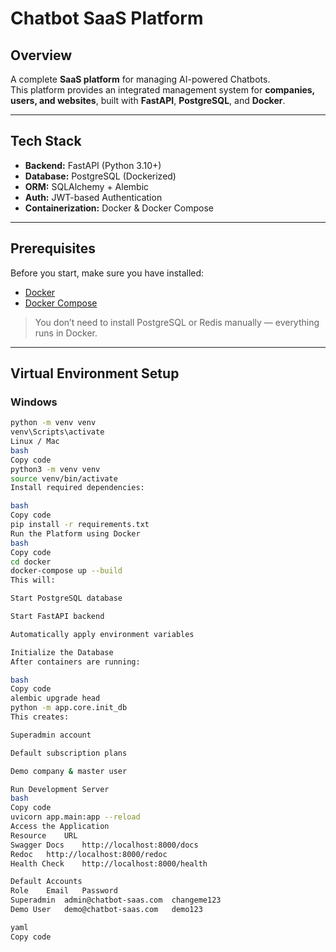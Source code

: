 # Chatbot SaaS Platform

## Overview
A complete **SaaS platform** for managing AI-powered Chatbots.  
This platform provides an integrated management system for **companies, users, and websites**, built with **FastAPI**, **PostgreSQL**, and **Docker**.

---

## Tech Stack
- **Backend:** FastAPI (Python 3.10+)
- **Database:** PostgreSQL (Dockerized)
- **ORM:** SQLAlchemy + Alembic
- **Auth:** JWT-based Authentication
- **Containerization:** Docker & Docker Compose

---

## Prerequisites
Before you start, make sure you have installed:
- [Docker](https://www.docker.com/)
- [Docker Compose](https://docs.docker.com/compose/)

> You don’t need to install PostgreSQL or Redis manually — everything runs in Docker.

---

## Virtual Environment Setup

### Windows
```bash
python -m venv venv
venv\Scripts\activate
Linux / Mac
bash
Copy code
python3 -m venv venv
source venv/bin/activate
Install required dependencies:

bash
Copy code
pip install -r requirements.txt
Run the Platform using Docker
bash
Copy code
cd docker
docker-compose up --build
This will:

Start PostgreSQL database

Start FastAPI backend

Automatically apply environment variables

Initialize the Database
After containers are running:

bash
Copy code
alembic upgrade head
python -m app.core.init_db
This creates:

Superadmin account

Default subscription plans

Demo company & master user

Run Development Server
bash
Copy code
uvicorn app.main:app --reload
Access the Application
Resource	URL
Swagger Docs	http://localhost:8000/docs
Redoc	http://localhost:8000/redoc
Health Check	http://localhost:8000/health

Default Accounts
Role	Email	Password
Superadmin	admin@chatbot-saas.com	changeme123
Demo User	demo@chatbot-saas.com	demo123

yaml
Copy code
